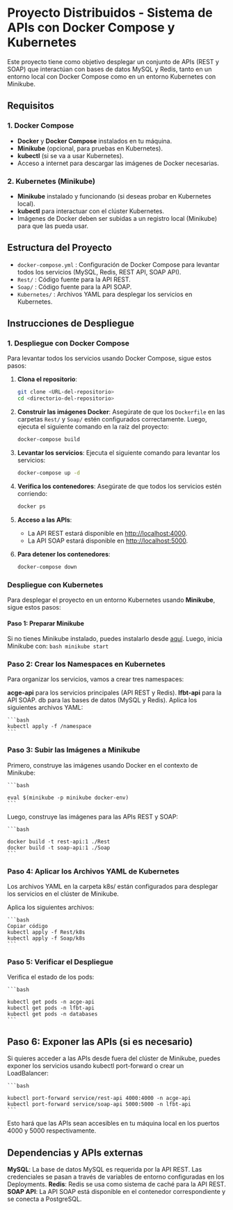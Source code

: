 # Proyecto Distribuidos - Sistema de APIs con Docker Compose y Kubernetes

Este proyecto tiene como objetivo desplegar un conjunto de APIs (REST y SOAP) que interactúan con bases de datos MySQL y Redis, tanto en un entorno local con Docker Compose como en un entorno Kubernetes con Minikube.

## Requisitos

### 1. Docker Compose
- **Docker** y **Docker Compose** instalados en tu máquina.
- **Minikube** (opcional, para pruebas en Kubernetes).
- **kubectl** (si se va a usar Kubernetes).
- Acceso a internet para descargar las imágenes de Docker necesarias.

### 2. Kubernetes (Minikube)
- **Minikube** instalado y funcionando (si deseas probar en Kubernetes local).
- **kubectl** para interactuar con el clúster Kubernetes.
- Imágenes de Docker deben ser subidas a un registro local (Minikube) para que las pueda usar.

## Estructura del Proyecto

- `docker-compose.yml` : Configuración de Docker Compose para levantar todos los servicios (MySQL, Redis, REST API, SOAP API).
- `Rest/` : Código fuente para la API REST.
- `Soap/` : Código fuente para la API SOAP.
- `Kubernetes/` : Archivos YAML para desplegar los servicios en Kubernetes.

## Instrucciones de Despliegue

### **1. Despliegue con Docker Compose**

Para levantar todos los servicios usando Docker Compose, sigue estos pasos:

1. **Clona el repositorio**:
    ```bash
    git clone <URL-del-repositorio>
    cd <directorio-del-repositorio>
    ```

2. **Construir las imágenes Docker**:
    Asegúrate de que los `Dockerfile` en las carpetas `Rest/` y `Soap/` estén configurados correctamente. Luego, ejecuta el siguiente comando en la raíz del proyecto:
    ```bash
    docker-compose build
    ```

3. **Levantar los servicios**:
    Ejecuta el siguiente comando para levantar los servicios:
    ```bash
    docker-compose up -d
    ```

4. **Verifica los contenedores**:
    Asegúrate de que todos los servicios estén corriendo:
    ```bash
    docker ps
    ```

5. **Acceso a las APIs**:
    - La API REST estará disponible en [http://localhost:4000](http://localhost:4000).
    - La API SOAP estará disponible en [http://localhost:5000](http://localhost:5000).

6. **Para detener los contenedores**:
    ```bash
    docker-compose down
    ```





### **Despliegue con Kubernetes**

Para desplegar el proyecto en un entorno Kubernetes usando **Minikube**, sigue estos pasos:

#### **Paso 1: Preparar Minikube**

Si no tienes Minikube instalado, puedes instalarlo desde [aquí](https://minikube.sigs.k8s.io/docs/). Luego, inicia Minikube con:
     ```bash
    minikube start
    ```

### **Paso 2: Crear los Namespaces en Kubernetes**

Para organizar los servicios, vamos a crear tres namespaces:

**acge-api** para los servicios principales (API REST y Redis).
**lfbt-api** para la API SOAP.
db para las bases de datos (MySQL y Redis).
Aplica los siguientes archivos YAML:

    ```bash
    kubectl apply -f /namespace
    ```

### **Paso 3: Subir las Imágenes a Minikube**

Primero, construye las imágenes usando Docker en el contexto de Minikube:

    ```bash

    eval $(minikube -p minikube docker-env)
    ```

Luego, construye las imágenes para las APIs REST y SOAP:

    ```bash

    docker build -t rest-api:1 ./Rest
    docker build -t soap-api:1 ./Soap
    ```

### **Paso 4: Aplicar los Archivos YAML de Kubernetes**
Los archivos YAML en la carpeta k8s/ están configurados para desplegar los servicios en el clúster de Minikube.

Aplica los siguientes archivos:

    ```bash
    Copiar código
    kubectl apply -f Rest/k8s
    kubectl apply -f Soap/k8s
    ```
### **Paso 5: Verificar el Despliegue**
Verifica el estado de los pods:

    ```bash

    kubectl get pods -n acge-api
    kubectl get pods -n lfbt-api
    kubectl get pods -n databases
    ```
## **Paso 6: Exponer las APIs (si es necesario)**

Si quieres acceder a las APIs desde fuera del clúster de Minikube, puedes exponer los servicios usando kubectl port-forward o crear un LoadBalancer:

    ```bash

    kubectl port-forward service/rest-api 4000:4000 -n acge-api
    kubectl port-forward service/soap-api 5000:5000 -n lfbt-api
    ```

Esto hará que las APIs sean accesibles en tu máquina local en los puertos 4000 y 5000 respectivamente.


## **Dependencias y APIs externas**

**MySQL**: La base de datos MySQL es requerida por la API REST. Las credenciales se pasan a través de variables de entorno configuradas en los Deployments.
**Redis**: Redis se usa como sistema de caché para la API REST.
**SOAP API**: La API SOAP está disponible en el contenedor correspondiente y se conecta a PostgreSQL.
